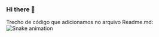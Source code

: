 ### Hi there 👋

<!--
**rafaballerini2/rafaballerini2** is a ✨ _special_ ✨ repository because its `README.md` (this file) appears on your GitHub profile.

Here are some ideas to get you started:

- 🔭 I’m currently working on ...
- 🌱 I’m currently learning ...
- 👯 I’m looking to collaborate on ...
- 🤔 I’m looking for help with ...
- 💬 Ask me about ...
- 📫 How to reach me: ...
- 😄 Pronouns: ...
- ⚡ Fun fact: ...
-->

Trecho de código que adicionamos no arquivo Readme.md:
![Snake animation](https://github.com/rafaballerini2/rafaballerini2/blob/output/github-contribution-grid-snake.svg)
